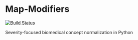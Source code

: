# Map-Modifiers

[![Build Status](https://travis-ci.com/zietzm/map-modifiers.svg?branch=master)](https://travis-ci.com/zietzm/map-modifiers)

Severity-focused biomedical concept normalization in Python
